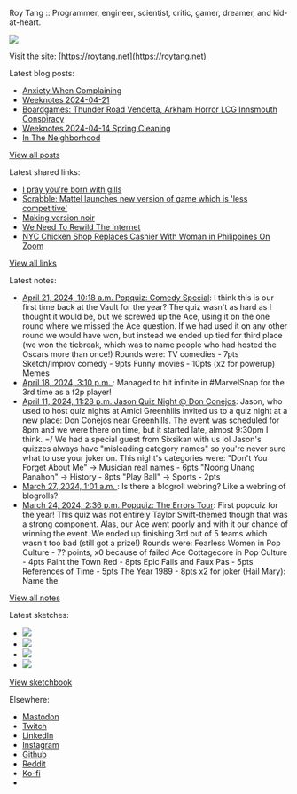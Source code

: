 Roy Tang :: Programmer, engineer, scientist, critic, gamer, dreamer, and kid-at-heart.

![](https://roytang.net/static/img/profile.jpg)

Visit the site: [https://roytang.net](https://roytang.net)

Latest blog posts:

- [Anxiety When Complaining](https://roytang.net/2024/04/anxiety-complaining/)
- [Weeknotes 2024-04-21](https://roytang.net/2024/04/weeknotes-04-21/)
- [Boardgames: Thunder Road Vendetta, Arkham Horror LCG Innsmouth Conspiracy](https://roytang.net/2024/04/thunder-road-innsmouth/)
- [Weeknotes 2024-04-14 Spring Cleaning](https://roytang.net/2024/04/weeknotes-04-14/)
- [In The Neighborhood](https://roytang.net/2024/04/neighborhood/)

[View all posts](https://roytang.net/blog)

Latest shared links:

- [I pray you&#x27;re born with gills](https://roytang.net/2024/04/28f0add841c8a492278520ea62e5306a/)
- [Scrabble: Mattel launches new version of game which is &#x27;less competitive&#x27;](https://roytang.net/2024/04/1995e2faf7490b9abb829a76ca8403c3/)
- [Making version noir](https://roytang.net/2024/04/d58823e062b6ae6b485653b98939852e/)
- [We Need To Rewild The Internet](https://roytang.net/2024/04/f39f2f2176b89f9b91fcc4d5b75a906e/)
- [NYC Chicken Shop Replaces Cashier With Woman in Philippines On Zoom](https://roytang.net/2024/04/77696cd587be55aedba6620b3cea1b8f/)

[View all links](https://roytang.net/links)

Latest notes:

- [April 21, 2024, 10:18 a.m. Popquiz: Comedy Special](https://roytang.net/2024/04/popquiz-comedy/): I think this is our first time back at the Vault for the year? The quiz wasn&#x27;t as hard as I thought it would be, but we screwed up the Ace, using it on the one round where we missed the Ace question. If we had used it on any other round we would have won, but instead we ended up tied for third place (we won the tiebreak, which was to name people who had hosted the Oscars more than once!) Rounds were: TV comedies - 7pts Sketch/improv comedy - 9pts Funny movies - 10pts (x2 for powerup) Memes
- [April 18, 2024, 3:10 p.m. ](https://roytang.net/2024/04/112290970255509124/): Managed to hit infinite in #MarvelSnap for the 3rd time as a f2p player!
- [April 11, 2024, 11:28 p.m. Jason Quiz Night @ Don Conejos](https://roytang.net/2024/04/don-conejos-jason-quiz/): Jason, who used to host quiz nights at Amici Greenhills invited us to a quiz night at a new place: Don Conejos near Greenhills. The event was scheduled for 8pm and we were there on time, but it started late, almost 9:30pm I think. =/ We had a special guest from Sixsikan with us lol Jason&#x27;s quizzes always have &quot;misleading category names&quot; so you&#x27;re never sure what to use your joker on. This night&#x27;s categories were: &quot;Don&#x27;t You Forget About Me&quot; -&gt; Musician real names - 6pts &quot;Noong Unang Panahon&quot; -&gt; History - 8pts &quot;Play Ball&quot; -&gt; Sports - 2pts
- [March 27, 2024, 1:01 a.m. ](https://roytang.net/2024/03/112163062709737584/): Is there a blogroll webring? Like a webring of blogrolls?
- [March 24, 2024, 2:36 p.m. Popquiz: The Errors Tour](https://roytang.net/2024/03/popquiz-errors/): First popquiz for the year! This quiz was not entirely Taylor Swift-themed though that was a strong component. Alas, our Ace went poorly and with it our chance of winning the event. We ended up finishing 3rd out of 5 teams which wasn&#x27;t too bad (still got a prize!) Rounds were: Fearless Women in Pop Culture - 7? points, x0 because of failed Ace Cottagecore in Pop Culture - 4pts Paint the Town Red - 8pts Epic Fails and Faux Pas - 5pts References of Time - 5pts The Year 1989 - 8pts x2 for joker (Hail Mary): Name the

[View all notes](https://roytang.net/notes)

Latest sketches:


- ![](https://roytang.net/media/cache/c3/52/c3524701d7d18fa2b6b280d4437c7ba1.jpg)
- ![](https://roytang.net/media/cache/b8/6e/b86e3f7c5db451a5bf40260cdf52e2c0.jpg)
- ![](https://roytang.net/media/cache/09/11/09119bc377da2a1bf7e9d18251a6b7a6.jpg)
- ![](https://roytang.net/media/cache/3c/7d/3c7d410c1cd355b7897272dd51e3b61a.jpg)

[View sketchbook](https://roytang.net/albums/sketchbook)


Elsewhere:

- [Mastodon](https://indieweb.social/@roytang)
- [Twitch](https://twitch.tv/twitchyroy)
- [LinkedIn](https://www.linkedin.com/in/roytang)
- [Instagram](https://instagram.com/roytang0400)
- [Github](https://github.com/roytang)
- [Reddit](https://reddit.com/u/hungryroy)
- [Ko-fi](https://ko-fi.com/roytang)
- [](mailto:hello@roytang.net)